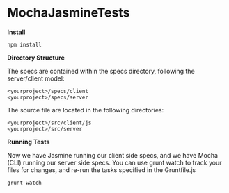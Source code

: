 MochaJasmineTests
=================

**Install**

    npm install

**Directory Structure**

The specs are contained within the specs directory, following the server/client model:

    <yourproject>/specs/client
    <yourproject>/specs/server

The source file are located in the following directories:

    <yourproject>/src/client/js
    <yourproject>/src/server

**Running Tests**

Now we have Jasmine running our client side specs, and we have Mocha (CLI) running our server side specs. You can use grunt watch to track your files for changes, and re-run the tasks specified in the Gruntfile.js

    grunt watch
